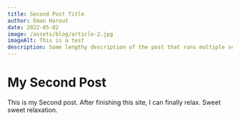 ```yaml
---
title: Second Post Title
author: Eman Harout
date: 2022-05-02
image: /assets/blog/article-2.jpg
imageAlt: This is a test
description: Some lengthy description of the post that runs multiple sentences long goes here.
---
```


# My Second Post

This is my Second post. After finishing this site, I can finally relax. Sweet sweet relaxation.